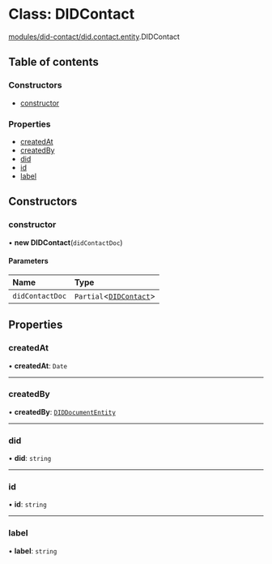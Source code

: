 # Class: DIDContact

[modules/did-contact/did.contact.entity](../modules/modules_did_contact_did_contact_entity.md).DIDContact

## Table of contents

### Constructors

- [constructor](modules_did_contact_did_contact_entity.DIDContact.md#constructor)

### Properties

- [createdAt](modules_did_contact_did_contact_entity.DIDContact.md#createdat)
- [createdBy](modules_did_contact_did_contact_entity.DIDContact.md#createdby)
- [did](modules_did_contact_did_contact_entity.DIDContact.md#did)
- [id](modules_did_contact_did_contact_entity.DIDContact.md#id)
- [label](modules_did_contact_did_contact_entity.DIDContact.md#label)

## Constructors

### constructor

• **new DIDContact**(`didContactDoc`)

#### Parameters

| Name | Type |
| :------ | :------ |
| `didContactDoc` | `Partial`<[`DIDContact`](modules_did_contact_did_contact_entity.DIDContact.md)\> |

## Properties

### createdAt

• **createdAt**: `Date`

___

### createdBy

• **createdBy**: [`DIDDocumentEntity`](modules_did_did_entity.DIDDocumentEntity.md)

___

### did

• **did**: `string`

___

### id

• **id**: `string`

___

### label

• **label**: `string`
